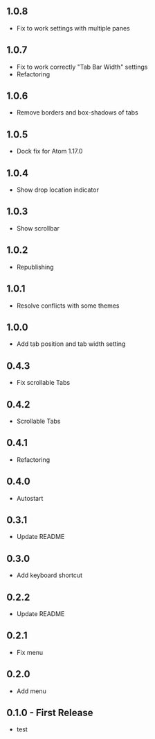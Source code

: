 ## 1.0.8
* Fix to work settings with multiple panes

## 1.0.7
* Fix to work correctly "Tab Bar Width" settings
* Refactoring

## 1.0.6
* Remove borders and box-shadows of tabs

## 1.0.5
* Dock fix for Atom 1.17.0

## 1.0.4
* Show drop location indicator

## 1.0.3
* Show scrollbar

## 1.0.2
* Republishing

## 1.0.1
* Resolve conflicts with some themes

## 1.0.0
* Add tab position and tab width setting

## 0.4.3
* Fix scrollable Tabs

## 0.4.2
* Scrollable Tabs

## 0.4.1
* Refactoring

## 0.4.0
* Autostart

## 0.3.1
* Update README

## 0.3.0
* Add keyboard shortcut

## 0.2.2
* Update README

## 0.2.1
* Fix menu

## 0.2.0
* Add menu

## 0.1.0 - First Release
* test
